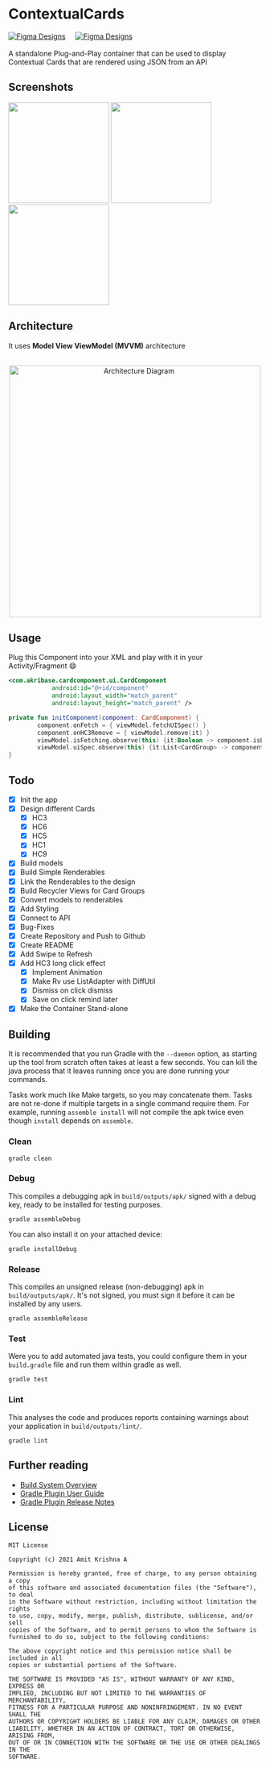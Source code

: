 # ContextualCards
[![Figma Designs](https://img.shields.io/badge/Api-Json-green)](https://run.mocky.io/v3/04a04703-5557-4c84-a127-8c55335bb3b4) &nbsp; &nbsp;
[![Figma Designs](https://img.shields.io/badge/Design-Figma-important)](https://www.figma.com/file/WAKTJJB0vOqU07UMJDcYg0/AAL3-%3A-Android-assignment-Design-Specs?node-id=4287%3A35) <br><br>
A standalone Plug-and-Play container that can be used to display Contextual Cards that are rendered using JSON from an API

## Screenshots
<p>
    <img src="https://github.com/akri16/ContextualCards/blob/master/assets/ss-1.jpg" width="200" />
    <img src="https://github.com/akri16/ContextualCards/blob/master/assets/ss-2.jpg" width="200"/>
    <img src="https://github.com/akri16/ContextualCards/blob/master/assets/ss-3.jpg" width="200"/>
</p>

## Architecture

It uses **Model View ViewModel (MVVM)** architecture <br> <br>
<p align="center"><img alt="Architecture Diagram" src="https://github.com/akri16/ContextualCards/blob/master/assets/arch-diagram.png" width="500"/></p>

## Usage

Plug this Component into your XML and play with it in your Activity/Fragment 😄

```xml
<com.akribase.cardcomponent.ui.CardComponent
            android:id="@+id/component"
            android:layout_width="match_parent"
            android:layout_height="match_parent" />
```

```kt
private fun initComponent(component: CardComponent) {
        component.onFetch = { viewModel.fetchUISpec() }
        component.onHC3Remove = { viewModel.remove(it) }
        viewModel.isFetching.observe(this) {it:Boolean -> component.isLoading = it }
        viewModel.uiSpec.observe(this) {it:List<CardGroup> -> component.render(it) }
}

```

## Todo

- [x]  Init the app
- [x]  Design different Cards
    - [x]  HC3
    - [x]  HC6
    - [x]  HC5
    - [x]  HC1
    - [x]  HC9
- [x]  Build models
- [x]  Build Simple Renderables
- [x]  Link the Renderables to the design
- [x]  Build Recycler Views for Card Groups
- [x]  Convert models to renderables
- [x]  Add Styling
- [x]  Connect to API
- [x]  Bug-Fixes
- [x]  Create Repository and Push to Github
- [x]  Create README
- [x]  Add Swipe to Refresh
- [x]  Add HC3 long click effect
    - [x]  Implement Animation
    - [x]  Make Rv use ListAdapter with DiffUtil
    - [x]  Dismiss on click dismiss
    - [x]  Save on click remind later
- [x]  Make the Container Stand-alone

## **Building**

It is recommended that you run Gradle with the `--daemon` option, as starting up the tool from scratch often takes at least a few seconds. You can kill the java process that it leaves running once you are done running your commands.

Tasks work much like Make targets, so you may concatenate them. Tasks are not re-done if multiple targets in a single command require them. For example, running `assemble install` will not compile the apk twice even though `install` depends on `assemble`.

### **Clean**

`gradle clean`

### **Debug**

This compiles a debugging apk in `build/outputs/apk/` signed with a debug key, ready to be installed for testing purposes.

`gradle assembleDebug`

You can also install it on your attached device:

`gradle installDebug`

### **Release**

This compiles an unsigned release (non-debugging) apk in `build/outputs/apk/`. It's not signed, you must sign it before it can be installed by any users.

`gradle assembleRelease`

### **Test**

Were you to add automated java tests, you could configure them in your `build.gradle` file and run them within gradle as well.

`gradle test`

### **Lint**

This analyses the code and produces reports containing warnings about your application in `build/outputs/lint/`.

`gradle lint`

## **Further reading**

- [Build System Overview](https://developer.android.com/sdk/installing/studio-build.html)
- [Gradle Plugin User Guide](http://tools.android.com/tech-docs/new-build-system/user-guide)
- [Gradle Plugin Release Notes](http://tools.android.com/tech-docs/new-build-system)


## License

    MIT License

    Copyright (c) 2021 Amit Krishna A

    Permission is hereby granted, free of charge, to any person obtaining a copy
    of this software and associated documentation files (the "Software"), to deal
    in the Software without restriction, including without limitation the rights
    to use, copy, modify, merge, publish, distribute, sublicense, and/or sell
    copies of the Software, and to permit persons to whom the Software is
    furnished to do so, subject to the following conditions:

    The above copyright notice and this permission notice shall be included in all
    copies or substantial portions of the Software.

    THE SOFTWARE IS PROVIDED "AS IS", WITHOUT WARRANTY OF ANY KIND, EXPRESS OR
    IMPLIED, INCLUDING BUT NOT LIMITED TO THE WARRANTIES OF MERCHANTABILITY,
    FITNESS FOR A PARTICULAR PURPOSE AND NONINFRINGEMENT. IN NO EVENT SHALL THE
    AUTHORS OR COPYRIGHT HOLDERS BE LIABLE FOR ANY CLAIM, DAMAGES OR OTHER
    LIABILITY, WHETHER IN AN ACTION OF CONTRACT, TORT OR OTHERWISE, ARISING FROM,
    OUT OF OR IN CONNECTION WITH THE SOFTWARE OR THE USE OR OTHER DEALINGS IN THE
    SOFTWARE.
